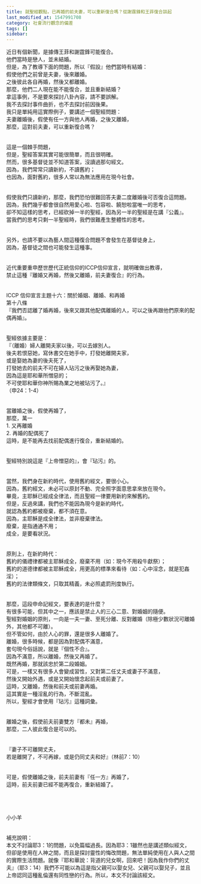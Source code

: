```yaml
---
title: 就聖經觀點，已再婚的前夫妻，可以重新復合嗎？從謝霆鋒和王菲復合談起
last_modified_at: 1547991708
category: 社會流行觀念的偏差
tags: []
sidebar: 
---
```


<p>近日有個新聞，是據傳王菲和謝霆鋒可能復合。<br/>他們當時是戀人，並未結婚。<br/>但是，為了教導下面的問題，所以『假設』他們當時有結婚：<br/>假使他們之前曾是夫妻，後來離婚。<br/>之後彼此各自再婚，然後又都離婚。<br/>那麼，他們二人現在能不能復合，並且重新結婚？<br/><!--more-->拿這事例，不是要來探討八卦內容，請不要誤解。<br/>我不去探討事件曲折，也不去探討前因後果。<br/>我只是單純用這實際例子，要講述一個聖經問題：<br/>夫妻離婚後，假使有任一方與他人再婚，之後又離婚，<br/>那麼，這對前夫妻，可以重新復合嗎？<br/><br/><br/>這是一個棘手問題，<br/>但是，聖經答案其實可能很簡單，而且很明確。<br/>然而，很多基督徒並不知道答案，沒讀過那句經文。<br/>因為，我們常常只讀新約，不讀舊約；<br/>也因為，面對舊約，很多人常以為無法應用在現今社會。<br/><br/><br/>假使我們只讀新約，那麼，我們恐怕很難回答夫妻二度離婚後可否復合這問題。<br/>因為，我們幾乎都會很自然用愛心啦、包容啦、饒恕啦當唯一的思考，<br/>卻不知這樣的思考，已經砍掉一半的聖經，因為另一半的聖經是在講『公義』。<br/>當我們的思考只剩一半聖經時，我們很難產生整體性的思考。<br/><br/><br/>另外，也請不要以為藝人間這種復合問題不會發生在基督徒身上，<br/>因為，基督徒之間也可能發生這種事。<br/><br/><br/>近代重要重申歷世歷代正統信仰的ICCP信仰宣言，就明確做出教導，<br/>禁止這種『離婚又再婚，然後又離婚，前夫妻復合』的行為。<br/><br/><br/>ICCP 信仰宣言主題十六：關於婚姻、離婚、和再婚<br/>第十八條<br/>『我們否認離了婚再婚，後來又跟其他配偶離婚的人，可以之後再跟他們原來的配偶再婚』。<br/><br/><br/>聖經依據主要是：<br/>『（離婚）婦人離開夫家以後，可以去嫁別人。<br/>後夫若恨惡她，寫休書交在她手中，打發她離開夫家，<br/>或是娶她為妻的後夫死了，<br/>打發她去的前夫不可在婦人玷污之後再娶她為妻，<br/>因為這是耶和華所憎惡的；<br/>不可使耶和華你神所賜為業之地被玷污了。』<br/>（申24：1-4）<br/><br/><br/>當離婚之後，假使再婚了，<br/>那麼，萬一<br/>1.	又再離婚<br/>2.	再婚的配偶死了<br/>這時，是不能再去找前配偶進行復合，重新結婚的。<br/><br/><br/>聖經特別說這是『上帝憎惡的』，會『玷污』的。<br/><br/><br/>當然，我們身在新約時代，使用舊約經文，要很小心。<br/>因為，舊約經文，未必可以原封不動、完全照字面意思拿來放在現今。<br/>畢竟，主耶穌已經成全律法，而且聖經一律要用新約來解舊約。<br/>但是，反過來講，我們也不能因為現今是新約時代，<br/>就認為舊約都被廢棄，都不須在意。<br/>因為，主耶穌是成全律法，並非廢棄律法。<br/>廢棄，是指通通不用；<br/>成全，是要看狀況。<br/><br/><br/>原則上，在新約時代：<br/>舊約的儀禮律都被主耶穌成全，廢棄不用（如：現今不用殺牛獻祭）；<br/>舊約的道德律都被主耶穌成全，用更高的標準來看待（如：心中淫念，就是犯姦淫）；<br/>舊約的法律類條文，只取其精義，未必照處罰刑度執行。<br/><br/><br/>那麼，這段申命記經文，要表達的是什麼？<br/>有很多可能，但其中之一，應該是禁止人的三心二意、對婚姻的隨便。<br/>聖經對婚姻的原則，一向是一夫一妻、至死分離、反對離婚（除極少數狀況可離婚外，其他都不可離）。<br/>但不管如何，由於人心的罪，還是很多人離婚了。<br/>離婚，很多時候，都是因為對配偶不滿意，<br/>套句現今俗話說，就是『個性不合』。<br/>因為不滿意，所以離婚，然後又再婚了。<br/>既然再婚，那就該忠於第二段婚姻。<br/>可是，一樣又有很多人會變成習性，又對第二任丈夫或妻子不滿意，<br/>然後又開始外遇，或是又開始懷念起前夫或前妻了。<br/>這時，又離婚，然後和前夫或前妻再婚。<br/>這其實是一種淫亂的行為，不斷混亂。<br/>所以，聖經才會使用『玷污』這種詞彙。<br/><br/><br/>離婚之後，假使前夫前妻雙方『都未』再婚，<br/>那麼，二人彼此復合是可以的。<br/><br/><br/>『妻子不可離開丈夫，<br/> 若是離開了，不可再嫁，或是仍同丈夫和好』（林前7：10）<br/><br/><br/>可是，假使離婚之後，前夫前妻有『任一方』再婚了，<br/>這時，前夫前妻已經不能再復合，重新結婚了。<br/><br/><br/><br/><br/>小小羊<br/><br/><br/>補充說明：<br/>本文不討論耶3：1的問題，以免篇幅過長。因為耶3：1雖然也是講述類似經文，<br/>但卻是使用在人神之間，而且是探討靈性的悔改問題，無法單純使用在人與人之間的實際生活問題。就像『耶和華說：背道的兒女啊，回來吧！因為我作你們的丈夫』（耶3：14）我們不可能以為這是指父親可以娶女兒、父親可以娶兒子，並且上帝認同這種亂倫還有同性戀的行為。所以，本文不討論該經文。<br/><br/><br/><br/></p>